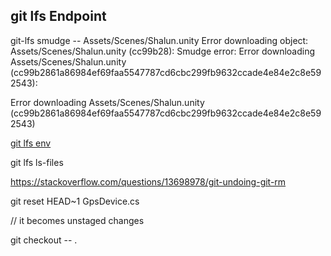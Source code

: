##  git lfs  Endpoint 

git-lfs smudge -- Assets/Scenes/Shalun.unity
Error downloading object: Assets/Scenes/Shalun.unity (cc99b28): Smudge error: Error downloading Assets/Scenes/Shalun.unity (cc99b2861a86984ef69faa5547787cd6cbc299fb9632ccade4e84e2c8e592543):

Error downloading Assets/Scenes/Shalun.unity (cc99b2861a86984ef69faa5547787cd6cbc299fb9632ccade4e84e2c8e592543)


[git lfs env](https://stackoverflow.com/questions/34181356/where-are-git-lfs-files-stored)


 git lfs ls-files 


https://stackoverflow.com/questions/13698978/git-undoing-git-rm

git reset HEAD~1 GpsDevice.cs 

// it becomes unstaged changes 


git checkout -- .


